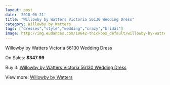 ```yaml
---
layout: post
date: '2018-06-21'
title: "Willowby by Watters Victoria 56130 Wedding Dress"
category: Willowby by Watters
tags: ["dresses","style","wedding","crazy","bridal"]
image: http://img.eudances.com/19642-thickbox_default/willowby-by-watters-victoria-56130-wedding-dress.jpg
---
```

Willowby by Watters Victoria 56130 Wedding Dress

On Sales: **$347.99**
<a href="https://www.eudances.com/en/willowby-by-watters/5836-willowby-by-watters-victoria-56130-wedding-dress.html"><amp-img layout="responsive" width="600" height="600" src="//img.eudances.com/19642-thickbox_default/willowby-by-watters-victoria-56130-wedding-dress.jpg" alt="Willowby by Watters Victoria 56130 Wedding Dress 0" /></a>
<a href="https://www.eudances.com/en/willowby-by-watters/5836-willowby-by-watters-victoria-56130-wedding-dress.html"><amp-img layout="responsive" width="600" height="600" src="//img.eudances.com/19644-thickbox_default/willowby-by-watters-victoria-56130-wedding-dress.jpg" alt="Willowby by Watters Victoria 56130 Wedding Dress 1" /></a>
<a href="https://www.eudances.com/en/willowby-by-watters/5836-willowby-by-watters-victoria-56130-wedding-dress.html"><amp-img layout="responsive" width="600" height="600" src="//img.eudances.com/19643-thickbox_default/willowby-by-watters-victoria-56130-wedding-dress.jpg" alt="Willowby by Watters Victoria 56130 Wedding Dress 2" /></a>

Buy it: [Willowby by Watters Victoria 56130 Wedding Dress](https://www.eudances.com/en/willowby-by-watters/5836-willowby-by-watters-victoria-56130-wedding-dress.html "Willowby by Watters Victoria 56130 Wedding Dress")

View more: [Willowby by Watters](https://www.eudances.com/en/48-willowby-by-watters "Willowby by Watters")